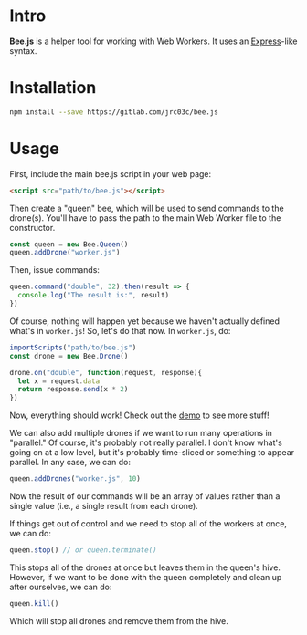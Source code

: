 # Intro

**Bee.js** is a helper tool for working with Web Workers. It uses an [Express](http://expressjs.com/)-like syntax.

# Installation

```bash
npm install --save https://gitlab.com/jrc03c/bee.js
```

# Usage

First, include the main bee.js script in your web page:

```html
<script src="path/to/bee.js"></script>
```

Then create a "queen" bee, which will be used to send commands to the drone(s). You'll have to pass the path to the main Web Worker file to the constructor.

```js
const queen = new Bee.Queen()
queen.addDrone("worker.js")
```

Then, issue commands:

```js
queen.command("double", 32).then(result => {
  console.log("The result is:", result)
})
```

Of course, nothing will happen yet because we haven't actually defined what's in `worker.js`! So, let's do that now. In `worker.js`, do:

```js
importScripts("path/to/bee.js")
const drone = new Bee.Drone()

drone.on("double", function(request, response){
  let x = request.data
  return response.send(x * 2)
})
```

Now, everything should work! Check out the [demo](./demo) to see more stuff!

We can also add multiple drones if we want to run many operations in "parallel." Of course, it's probably not really parallel. I don't know what's going on at a low level, but it's probably time-sliced or something to appear parallel. In any case, we can do:

```js
queen.addDrones("worker.js", 10)
```

Now the result of our commands will be an array of values rather than a single value (i.e., a single result from each drone).

If things get out of control and we need to stop all of the workers at once, we can do:

```js
queen.stop() // or queen.terminate()
```

This stops all of the drones at once but leaves them in the queen's hive. However, if we want to be done with the queen completely and clean up after ourselves, we can do:

```js
queen.kill()
```

Which will stop all drones and remove them from the hive.
